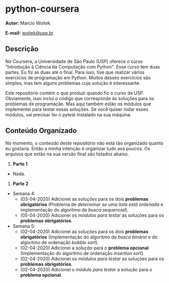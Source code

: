 python-coursera
===============

**Autor:** Marcio Woitek

**E-mail:** [woitek@usp.br](mailto:woitek@usp.br)

Descrição
---------

No Coursera, a Universidade de São Paulo (USP) oferece o curso
"Introdução à Ciência da Computação com Python".
Esse curso tem duas partes. Eu fiz as duas até o final.
Para isso, tive que realizar vários exercícios de programação em Python.
Muitos desses exercícios são simples, mas
tem alguns problemas cuja solução é interessante.

Este repositório contém o que produzi quando fiz o curso da USP.
Obviamente, isso inclui o código que
corresponde às soluções para os problemas de programação.
Mas aqui também estão os módulos que implementei para testar essas soluções.
Se você quiser rodar esses módulos, vai precisar
ter o pytest instalado na sua máquina.

Conteúdo Organizado
-------------------

No momento, o conteúdo deste repositório não está tão organizado quanto eu gostaria.
Então a minha intenção é organizar tudo aos poucos.
Os arquivos que estão na sua versão final são listados abaixo.

1. **Parte 1**
  * Nada.
1. **Parte 2**
  * Semana 4:
    * (03-04-2020) Adicionei as *soluções* para os dois **problemas obrigatórios**
    (Problema de *determinar se uma lista está ordenada* e
    implementação do algoritmo de *busca sequencial*).
    * (05-04-2020) Adicionei os *módulos para testar* as soluções para os **problemas obrigatórios**.
  * Semana 5:
    * (02-04-2020) Adicionei as *soluções* para os dois **problemas obrigatórios**
    (Implementação do algoritmo de *busca binária* e do algoritmo de ordenação *bubble sort*).
    * (02-04-2020) Adicionei a *solução* para o **problema opcional**
    (Implementação do algoritmo de ordenação *insertion sort*).
    * (02-04-2020) Adicionei os *módulos para testar* as soluções para os **problemas obrigatórios**.
    * (02-04-2020) Adicionei o *módulo para testar* a solução para o **problema opcional**.
